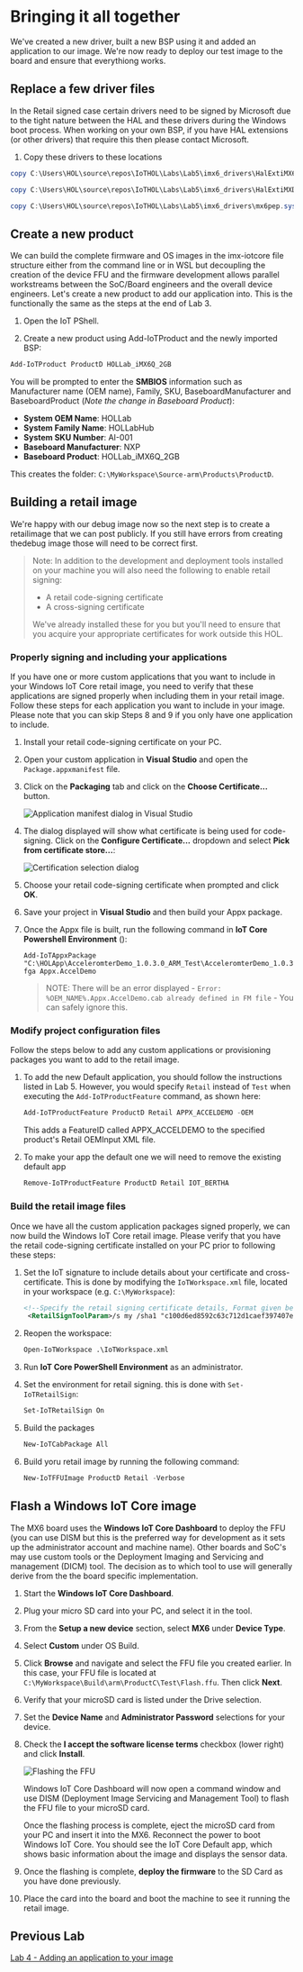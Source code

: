 # Bringing it all together

We've created a new driver, built a new BSP using it and added an application to our image. We're now ready to deploy our test image to the board and ensure that everythiong works.

## Replace a few driver files

In the Retail signed case certain drivers need to be signed by Microsoft due to the tight nature between the HAL and these drivers during the Windows boot process. When working on your own BSP, if you have HAL extensions (or other drivers) that require this then please contact Microsoft.

1. Copy these drivers to these locations

``` powershell
copy C:\Users\HOL\source\repos\IoTHOL\Labs\Lab5\imx6_drivers\HalExtiMX6Timers.dll C:\MyWorkspace\Source-arm\BSP\HOLLab_iMX6Q_2GB\Packages\HalExtTimers

copy C:\Users\HOL\source\repos\IoTHOL\Labs\Lab5\imx6_drivers\HalExtiMXDma.dll C:\MyWorkspace\Source-arm\BSP\HOLLab_iMX6Q_2GB\Packages\HalExtDma\HalExtiMXDma.dll

copy C:\Users\HOL\source\repos\IoTHOL\Labs\Lab5\imx6_drivers\mx6pep.sys C:\MyWorkspace\Source-arm\BSP\HOLLab_iMX6Q_2GB\Packages\Power\mx6pep.sys
```

## Create a new product

We can build the complete firmware and OS images in the imx-iotcore file structure either from the command line or in WSL but decoupling the creation of the device FFU and the firmware development allows parallel workstreams between the SoC/Board engineers and the overall device engineers. Let's create a new product to add our application into. This is the functionally the same as the steps at the end of Lab 3.

1. Open the IoT PShell.

2. Create a new product using Add-IoTProduct and the newly imported BSP:

```powershell
Add-IoTProduct ProductD HOLLab_iMX6Q_2GB
```

You will be prompted to enter the **SMBIOS** information such as Manufacturer name (OEM name), Family, SKU, BaseboardManufacturer and BaseboardProduct (*Note the change in Baseboard Product*):

- **System OEM Name**: HOLLab
- **System Family Name**: HOLLabHub
- **System SKU Number**: AI-001
- **Baseboard Manufacturer**: NXP
- **Baseboard Product**: HOLLab_iMX6Q_2GB
  
This creates the folder: `C:\MyWorkspace\Source-arm\Products\ProductD`.

## Building a retail image

We're happy with our debug image now so the next step is to create a retailimage that we can post publicly. If you still have errors from creating thedebug image those will need to be correct first.

>Note: In addition to the development and deployment tools installed on your machine you will also need the following to enable retail signing:
>
 >- A retail code-signing certificate
 >- A cross-signing certificate
 > 
 >We've already installed these for you but you'll need to ensure that you acquire your appropriate certificates for work outside this HOL.

### Properly signing and including your applications

If you have one or more custom applications that you want to include in your Windows IoT Core retail image, you need to verify that these applications are signed properly when including them in your retail image. Follow these steps for each application you want to include in your image. Please note that you can skip Steps 8 and 9 if you only have one application to include.

1. Install your retail code-signing certificate on your PC.

2. Open your custom application in **Visual Studio** and open the `Package.appxmanifest` file.

3. Click on the **Packaging** tab and click on the **Choose Certificate...** button.

   ![Application manifest dialog in Visual Studio](package-manifest.png)

4. The dialog displayed will show what certificate is being used for code-signing. Click on the **Configure Certificate...** dropdown and select **Pick from certificate store...**:

   ![Certification selection dialog](certificate-screen.png)

5. Choose your retail code-signing certificate when prompted and click **OK**.

6. Save your project in **Visual Studio** and then build your Appx package. 

7. Once the Appx file is built, run the following command in **IoT Core Powershell Environment** ():

   ```powersheall
   Add-IoTAppxPackage "C:\HOLApp\AcceleromterDemo_1.0.3.0_ARM_Test\AcceleromterDemo_1.0.3.0_ARM.appx" fga Appx.AccelDemo
   ```
   >NOTE: There will be an error displayed - `Error: %OEM_NAME%.Appx.AccelDemo.cab already defined in FM file` - You can safely ignore this.

### Modify project configuration files

Follow the steps below to add any custom applications or provisioning packages you want to add to the retail image.

1. To add the new Default application, you should follow the instructions listed in Lab 5. However, you would specify `Retail` instead of `Test` when executing the `Add-IoTProductFeature` command, as shown here:

   ```powershell
   Add-IoTProductFeature ProductD Retail APPX_ACCELDEMO -OEM
   ```

   This adds a FeatureID called APPX_ACCELDEMO to the specified product's Retail OEMInput XML file.

2. To make your app the default one we will need to remove the existing default app

   ```powershell
   Remove-IoTProductFeature ProductD Retail IOT_BERTHA
   ```

### Build the retail image files
Once we have all the custom application packages signed properly, we can now build the Windows IoT Core retail image. Please verify that you have the retail code-signing certificate installed on your PC prior to following these steps:

1. Set the IoT signature to include details about your certificate and cross-certificate. This is done by modifying the `IoTWorkspace.xml` file, located in your workspace (e.g. `C:\MyWorkspace`):

   ```xml
   <!--Specify the retail signing certificate details, Format given below -->
    <RetailSignToolParam>/s my /sha1 "c100d6ed8592c63c712d1caef397407e8444ea3e" /fd SHA256 /ac "C:\Users\HOL\source\repos\IoTHOL\Labs\Lab5\DigiCert High Assurance EV Root CA.crt"</RetailSignToolParam>
   ```

2. Reopen the workspace:

    ```xml
    Open-IoTWorkspace .\IoTWorkspace.xml
    ```

3. Run **IoT Core PowerShell Environment** as an administrator.

4. Set the environment for retail signing. this is done with `Set-IoTRetailSign`:

   ```powershell
   Set-IoTRetailSign On
   ```

5. Build the packages

   ```powershell
   New-IoTCabPackage All
   ```

6. Build yoru retail image by running the following command:

   ```powershell
   New-IoTFFUImage ProductD Retail -Verbose
   ```

## Flash a Windows IoT Core image

The MX6 board uses the **Windows IoT Core Dashboard** to deploy the FFU (you can use DISM but this is the preferred way for development as it sets up the administrator account and machine name). Other boards and SoC's may use custom tools or the Deployment Imaging and Servicing and management (DICM) tool. The decision as to which tool to use will generally derive from the the board specific implementation.

1. Start the **Windows IoT Core Dashboard**.

2. Plug your micro SD card into your PC, and select it in the tool.

3. From the **Setup a new device** section, select **MX6** under **Device Type**.

4. Select **Custom** under OS Build.

5. Click **Browse** and navigate and select the FFU file you created earlier. In this case, your FFU file is located at `C:\MyWorkspace\Build\arm\ProductC\Test\Flash.ffu`. Then click **Next**.

6. Verify that your microSD card is listed under the Drive selection.

7. Set the **Device Name** and **Administrator Password** selections for your device.

8. Check the **I accept the software license terms** checkbox (lower right) and click **Install**.

   ![Flashing the FFU](flashffu.jpg)

   Windows IoT Core Dashboard will now open a command window and use DISM (Deployment Image Servicing and Management Tool) to flash the FFU file to your microSD card.

   Once the flashing process is complete, eject the microSD card from your PC and insert it into the MX6. Reconnect the power to boot Windows IoT Core. You should see the IoT Core Default app, which shows basic information about the image and displays the sensor data.

9. Once the flashing is complete, **deploy the firmware** to the SD Card as you have done previously.

10. Place the card into the board and boot the machine to see it running the retail image.

## Previous Lab

[Lab 4 - Adding an application to your image](/Labs/Lab4/Lab4_Adding_an_app_to_your_image.md)